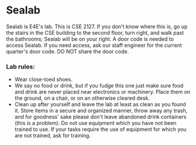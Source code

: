 # Sealab
Sealab is E4E's lab. This is CSE 2127. If you don't know where this is, go up the stairs in the CSE building to the second floor, turn right, and walk past the bathrooms; Sealab will be on your right. A door code is needed to access Sealab. If you need access, ask our staff engineer for the current quarter's door code. DO NOT share the door code.

### Lab rules:
- Wear close-toed shoes.
- We say no food or drink, but if you fudge this one just make sure food and drink are never placed near electronics or machinery. Place them on the ground, on a chair, or on an otherwise cleared desk.
- Clean up after yourself and leave the lab at least as clean as you found it. Store items in a secure and organized manner, throw away any trash, and for goodness' sake please don't leave abandoned drink containers (this is a problem).
Do not use equipment which you have not been trained to use. If your tasks require the use of equipment for which you are not trained, ask for training.
